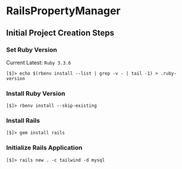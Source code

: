 # RailsPropertyManager

## Initial Project Creation Steps

### Set Ruby Version

Current Latest: `Ruby 3.3.6`

`[$]> echo $(rbenv install --list | grep -v - | tail -1) > .ruby-version`

### Install Ruby Version

`[$]> rbenv install --skip-existing`

### Install Rails

`[$]> gem install rails`

### Initialize Rails Application

`[$]> rails new . -c tailwind -d mysql`
